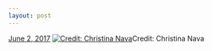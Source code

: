 ```yaml
---
layout: post
---
```


<p>
  <time><a href="/636">June 2, 2017</a></time>
  <a href="/636"><img src="{{ site.assets_url }}/636-480.jpg" srcset="{{ site.assets_url }}/636-240.jpg 240w, {{ site.assets_url }}/636-480.jpg 480w, {{ site.assets_url }}/636-720.jpg 720w, {{ site.assets_url }}/636-960.jpg 960w" sizes="(min-width: 700px) 50vw, calc(100vw - 2rem)" alt="Credit: Christina Nava" /></a><span>Credit: Christina Nava</span>
</p>
